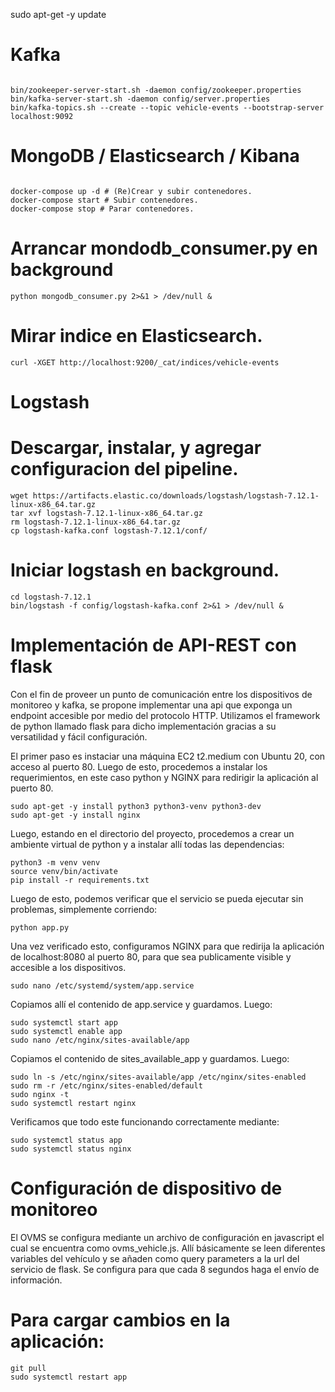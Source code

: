 sudo apt-get -y update

# Kafka
```

bin/zookeeper-server-start.sh -daemon config/zookeeper.properties
bin/kafka-server-start.sh -daemon config/server.properties
bin/kafka-topics.sh --create --topic vehicle-events --bootstrap-server localhost:9092
```

# MongoDB / Elasticsearch / Kibana
```

docker-compose up -d # (Re)Crear y subir contenedores.
docker-compose start # Subir contenedores.
docker-compose stop # Parar contenedores.
```


# Arrancar mondodb_consumer.py en background
```
python mongodb_consumer.py 2>&1 > /dev/null &
```

# Mirar indice en Elasticsearch.
```
curl -XGET http://localhost:9200/_cat/indices/vehicle-events
```

# Logstash
# Descargar, instalar, y agregar configuracion del pipeline.
```
wget https://artifacts.elastic.co/downloads/logstash/logstash-7.12.1-linux-x86_64.tar.gz
tar xvf logstash-7.12.1-linux-x86_64.tar.gz
rm logstash-7.12.1-linux-x86_64.tar.gz
cp logstash-kafka.conf logstash-7.12.1/conf/
```

# Iniciar logstash en background.
```
cd logstash-7.12.1
bin/logstash -f config/logstash-kafka.conf 2>&1 > /dev/null &
```

# Implementación de API-REST con flask
Con el fin de proveer un punto de comunicación entre los
dispositivos de monitoreo y kafka, se propone implementar una 
api que exponga un endpoint accesible por medio del protocolo HTTP. 
Utilizamos el framework de python llamado flask para dicho implementación gracias 
a su versatilidad y fácil configuración.

El primer paso es instaciar una máquina EC2 t2.medium con Ubuntu 20, con acceso al puerto 80. Luego de esto,
procedemos a instalar los requerimientos, en este caso python y NGINX para redirigir
la aplicación al puerto 80.
```
sudo apt-get -y install python3 python3-venv python3-dev
sudo apt-get -y install nginx
```

Luego, estando en el directorio del proyecto, procedemos a crear un ambiente virtual
de python y a instalar allí todas las dependencias:
```
python3 -m venv venv
source venv/bin/activate
pip install -r requirements.txt
```
Luego de esto, podemos verificar que el servicio se pueda ejecutar sin problemas,
simplemente corriendo:
```
python app.py
```
Una vez verificado esto, configuramos NGINX para que redirija la aplicación de
localhost:8080 al puerto 80, para que sea publicamente visible y accesible 
a los dispositivos.
```
sudo nano /etc/systemd/system/app.service
```
Copiamos allí el contenido de app.service y guardamos. Luego:
```
sudo systemctl start app
sudo systemctl enable app
sudo nano /etc/nginx/sites-available/app
```
Copiamos el contenido de sites_available_app y guardamos. Luego:
```
sudo ln -s /etc/nginx/sites-available/app /etc/nginx/sites-enabled
sudo rm -r /etc/nginx/sites-enabled/default
sudo nginx -t
sudo systemctl restart nginx
```
Verificamos que todo este funcionando correctamente mediante:
```
sudo systemctl status app
sudo systemctl status nginx
```

# Configuración de dispositivo de monitoreo
El OVMS se configura mediante un archivo de configuración en javascript el cual 
se encuentra como ovms_vehicle.js. Allí básicamente se leen diferentes variables
del vehículo y se añaden como query parameters a la url del servicio de flask. 
Se configura para que cada 8 segundos haga el envío de información.

# Para cargar cambios en la aplicación:
```
git pull
sudo systemctl restart app
```

